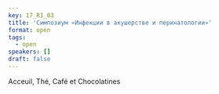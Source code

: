 ```yaml
---
key: 17_R1_03
title: 'Симпозиум «Инфекции в акушерстве и перинатологии»'
format: open
tags:
  - open
speakers: []
draft: false
---
```

Acceuil, Thé, Café et Chocolatines